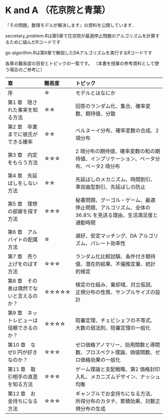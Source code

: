 # K and A （花京院と青葉）
『その問題，数理モデルが解決します』の資料を公開しています．


secretary_problem.Rは第5章で花京院が最適停止問題のアルゴリズムを計算するために組んだRコードです

gs-algorithm.Rは第6章で解説したDAアルゴリズムを実行するRコードです

各章の難易度の目安とトピックの一覧です。
（本書を授業の参考資料として使う場合のご参考に）


|章　|難易度|トピック　　　　　|
|:---|:---|:---|
|序　|☆|モデルとはなにか　|
|第1 章　隠された事実を知る方法|☆☆|回答のランダム化、集合、確率変数、期待値、分散|
|第2 章　卒業までに彼氏ができる確率|☆☆|ベルヌーイ分布、確率変数の合成、2 項分布|
|第3 章　内定をもらう方法|☆☆☆|2 項分布の期待値、確率変数の和の期待値、インプリケーション、ベータ分布、ベータ2 項分布|
|第4 章　先延ばしをしない方法|☆☆|先延ばしのメカニズム、時間割引、準双曲型割引、先延ばしの防止|
|第5 章　理想の部屋を探す方法|☆☆☆|秘書問題、グーゴル・ゲーム、最適停止問題、アルゴリズム、全体の36.8% を見送る理由、生活満足度と通勤時間|
|第6 章　アルバイトの配属方法|☆|選好、安定マッチング、DA アルゴリズム、パレート効率性|
|第7 章　売り上げをのばす方法|☆☆☆|ランダム化比較試験、条件付き期待値、潜在的結果、不偏推定量、統計的検定|
|第8 章　その差は偶然でないと言えるのか？|☆☆☆☆☆|検定の仕組み、棄却域、対立仮説、正規分布の性質、サンプルサイズの設計|
|第9 章　ネットレビューは信頼できるのか？|☆☆☆☆|陪審定理、チェビシェフの不等式、大数の弱法則、陪審定理の一般化|
|第10 章　なぜ0 円が好きなのか？|☆☆☆|ゼロ価格アノマリー、効用関数と導関数、プロスペクト理論、価値関数、ゼロ価格効果の一般化|
|第11 章　取引相手の真意を知る方法|☆☆☆|ゲーム理論と支配戦略、第2 価格封印入札、メカニズムデザイン、ナッシュ均衡|
|第12 章　お金持ちになる方法|☆☆☆|ギャンブルでお金持ちになる方法、所得分布のカタチ、累積効果、対数正規分布の生成|


